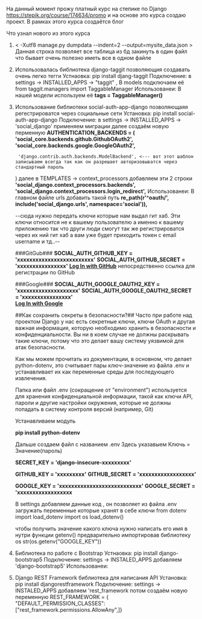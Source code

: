 На данный момент прожу платный курс на степике по Django https://stepik.org/course/174634/promo и на основе это курса создаю проект. В рамках этого курса создаётся блог 


Что узнал нового из этого курса 
1) < -Xutf8 manage.py dumpdata --indent=2 --output=mysite_data.json > 
Данная строка позволяет все таблица из бд закинуть в один файл что бывает очень полезно иметь все в одном файле


2) Использовалась библиотека django-taggit позволяющия создавать очень легко тегги 
Устнаовка:   pip install djang-taggit
Подключение: в settings -> INSTALLED_APPS -> "taggit" ,  В models подключаем её from taggit.managers import TaggableManager
Использованеи: В нашей модели используем её **tags = TaggableManager()**



3) Использование библиотеки social-auth-app-django позволяющаяя регестрироватся через социальные сети
Установка: pip install social-auth-app-django
Подключение: в settings -> INSTALLED_APPS -> 'social_django' применяем миграции далее создаём новую перменную **AUTHENTICATION_BACKENDS = (**
        **'social_core.backends.github.GithubOAuth2',**
        **'social_core.backends.google.GoogleOAuth2',**

        'django.contrib.auth.backends.ModelBackend', <--- вот этот шаблон записываем всегда так как он разрешает авторизовыватся через стандартный пароль 
    ) 
    далее в TEMPLATES -> context_processors добавляем эти 2 строки
                **'social_django.context_processors.backends',**
                **'social_django.context_processors.login_redirect',**
Использованеи: В главном файле urls добавить такой путь **re_path(r'^oauth/', include('social_django.urls', namespace='social')),**
    

    --сюда нужно передать ключи которые нам выдал гит хаб. Эти ключи относится не к вашему пользователю а именно к вашему приложению так что други люди смогут так же регистрироватся через их ний гит хаб а вам уже будет приходить токен с email username и тд..--

    ###GitGub###
    **SOCIAL_AUTH_GITHUB_KEY = 'xxxxxxxxxxxxxxxxxxxxxxxxx'** 
    **SOCIAL_AUTH_GITHUB_SECRET = 'xxxxxxxxxxxxxxxx'**
    **<a href="{% url 'social:begin' 'github' %}">Log In with GitHub</a>** непосредственно ссылка для регистрации по GitHub 


    ###Google###
    **SOCIAL_AUTH_GOOGLE_OAUTH2_KEY = 'xxxxxxxxxxxxxxxxxxxx'**
    **SOCIAL_AUTH_GOOGLE_OAUTH2_SECRET = 'xxxxxxxxxxxxxxxx'**
    **<br><a href="{% url 'social:begin' 'google-oauth2' %}">Log In with Google</a>**

    ##Как сохранить секреты в безопасности?##
    Часто при работе над проектом Django у нас есть секретные ключи, ключи OAuth и другая важная информация, которую необходимо хранить в безопасности и конфиденциальности. Вы ни в коем случае не должны раскрывать такие ключи, потому что это делает вашу систему уязвимой для атак безопасности.

    Как мы можем прочитать из документации, в основном, что делает python-dotenv, это считывает пары ключ-значение из файла .env и устанавливает их как переменные среды для последующего извлечения.

    Папка или файл .env (сокращение от "environment") используется для хранения конфиденциальной информации, такой как ключи API, пароли и другие настройки окружения, которые не должны попадать в систему контроля версий (например, Git)


    Устанавливаем модуль 

    **pip install python-dotenv**


    Дальше создаем файл с названием .env
    Здесь указавыем Ключь = Значение(пароль)

    **SECRET_KEY = 'django-insecure-xxxxxxxxx'**

    **GITHUB_KEY = 'xxxxxxxxx'**
    **GITHUB_SECRET = 'xxxxxxxxxxxxxxxxxx'**

    **GOOGLE_KEY = 'xxxxxxxxxxxxxxxxxxxxxxxxxxx'**
    **GOOGLE_SECRET = 'xxxxxxxxxxxxxxxxxx**

    В settings добавляем данные код  , он позволяет из файла .env загружать переменные которые хранят в себе ключи 
    from dotenv import load_dotenv
    import os
    load_dotenv()


    чтобы получить значение какого ключа нужно написать его имя в нутри функции getenv() предварительно импортировав библиотеку os
    str(os.getenv("GOOGLE_KEY")) 



4. Библиотека по работе с Bootstrap
Устнаовка: pip install django-bootstrap5
Подключение: settings -> INSTALED_APPS добавляем 'django-bootstrap5'
Использованеи: 


5. Django REST Framework библиотека для написания API
Установка: pip install djangorestframework
Подключение: settings -> INSTALED_APPS добавляем 'rest_framework 
             потом создаём новую переменную REST_FRAMEWORK = {  "DEFAULT_PERMISSION_CLASSES": ["rest_framework.permissions.AllowAny",]}